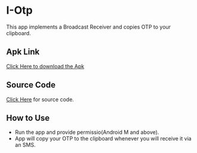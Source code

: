 # I-Otp

This app implements a Broadcast Receiver and copies OTP to your clipboard.

## Apk Link

<a href="https://drive.google.com/open?id=1sjDx5gG0APPvDTAPntpHl1dvC2SqViRE">Click Here to download the Apk</a>

## Source Code

<a href="https://github.com/mittalHimanshu/I-Otp/tree/master/app/src/main/java/com/example/phoenix/i_otp">Click Here</a> for source code.

## How to Use

* Run the app and provide permissio(Android M and above).
* App will copy your OTP to the clipboard whenever you will receive it via an SMS.